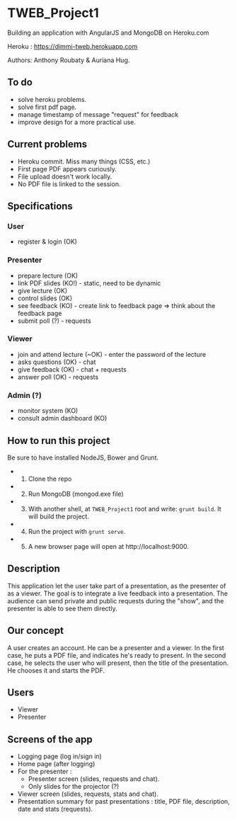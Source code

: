 TWEB_Project1
=============
Building an application with AngularJS and MongoDB on Heroku.com

Heroku : https://dimmi-tweb.herokuapp.com

Authors: Anthony Roubaty & Auriana Hug.

## To do
- solve heroku problems.
- solve first pdf page.
- manage timestamp of message "request" for feedback
- improve design for a more practical use.

## Current problems
- Heroku commit. Miss many things (CSS, etc.)
- First page PDF appears curiously.
- File upload doesn't work locally.
- No PDF file is linked to the session.

## Specifications 
### User
- register & login (OK)

### Presenter
- prepare lecture (OK)
- link PDF slides (KO!) - static, need to be dynamic
- give lecture (OK)
- control slides (OK)
- see feedback (KO) - create link to feedback page => think about the feedback page
- submit poll (?) - requests

### Viewer
- join and attend lecture (~OK) - enter the password of the lecture
- asks questions (OK) - chat
- give feedback (OK) - chat + requests
- answer poll (OK) - requests

### Admin (?)
- monitor system (KO)
- consult admin dashboard (KO)

## How to run this project
Be sure to have installed NodeJS, Bower and Grunt.
- 1. Clone the repo
- 2. Run MongoDB (mongod.exe file)
- 3. With another shell, at `TWEB_Project1` root and write: `grunt build`. It will build the project.
- 4. Run the project with `grunt serve`.
- 5. A new browser page will open at http://localhost:9000.

## Description
This application let the user take part of a presentation, as the presenter of as a viewer.
The goal is to integrate a live feedback into a presentation. The audience can send private and public requests during
the "show", and the presenter is able to see them directly.

## Our concept
A user creates an account. He can be a presenter and a viewer. 
In the first case, he puts a PDF file, and indicates he's ready to present.
In the second case, he selects the user who will present, then the title of the presentation. He chooses it and starts the PDF.

## Users
- Viewer
- Presenter

## Screens of the app
- Logging page (log in/sign in)
- Home page (after logging)
- For the presenter :
	- Presenter screen (slides, requests and chat).
	- Only slides for the projector (?)
- Viewer screen (slides, requests, stats and chat).
- Presentation summary for past presentations : title, PDF file, description, date and stats (requests).